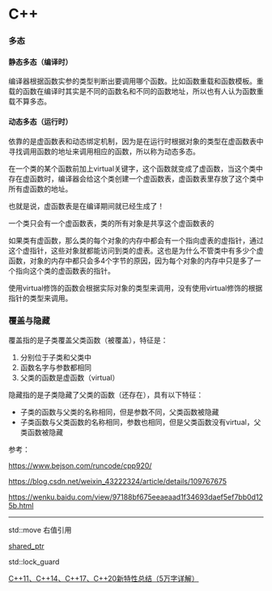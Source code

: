 # C++

### 多态

#### 静态多态（编译时）
编译器根据函数实参的类型判断出要调用哪个函数。比如函数重载和函数模板。重载的函数在编译时其实是不同的函数名和不同的函数地址，所以也有人认为函数重载不算多态。

#### 动态多态（运行时）
依靠的是虚函数表和动态绑定机制，因为是在运行时根据对象的类型在虚函数表中寻找调用函数的地址来调用相应的函数，所以称为动态多态。

在一个类的某个函数前加上virtual关键字，这个函数就变成了虚函数，当这个类中存在虚函数时，编译器会给这个类创建一个虚函数表，虚函数表里存放了这个类中所有虚函数的地址。

也就是说，虚函数表是在编译期间就已经生成了！

一个类只会有一个虚函数表，类的所有对象是共享这个虚函数表的

如果类有虚函数，那么类的每个对象的内存中都会有一个指向虚表的虚指针，通过这个虚指针，这些对象就都能访问到类的虚表。这也是为什么不管类中有多少个虚函数，对象的内存中都只会多4个字节的原因，因为每个对象的内存中只是多了一个指向这个类的虚函数表的指针。

使用virtual修饰的函数会根据实际对象的类型来调用，没有使用virtual修饰的根据指针的类型来调用。

### 覆盖与隐藏
覆盖指的是子类覆盖父类函数（被覆盖），特征是：

1. 分别位于子类和父类中
2. 函数名字与参数都相同
3. 父类的函数是虚函数（virtual）


隐藏指的是子类隐藏了父类的函数（还存在），具有以下特征：

- 子类的函数与父类的名称相同，但是参数不同，父类函数被隐藏
- 子类函数与父类函数的名称相同，参数也相同，但是父类函数没有virtual，父类函数被隐藏



参考：

https://www.bejson.com/runcode/cpp920/

https://blog.csdn.net/weixin_43222324/article/details/109767675

https://wenku.baidu.com/view/97188bf675eeaeaad1f34693daef5ef7bb0d125b.html


---
std::move
右值引用

[shared_ptr](https://www.cnblogs.com/yahoo17/p/12862958.html)

std::lock_guard

[C++11、C++14、C++17、C++20新特性总结（5万字详解）](https://blog.csdn.net/qq_41854911/article/details/119657617)
